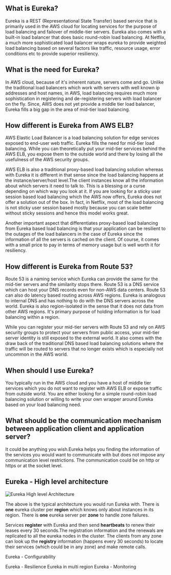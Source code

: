 ## What is Eureka?

Eureka is a REST (Representational State Transfer) based service that is primarily used in the AWS cloud for locating services for the purpose of load balancing and failover of middle-tier servers. Eureka also comes with a built-in load balancer that does basic round-robin load balancing. At Netflix, a much more sophisticated load balancer wraps eureka to provide weighted load balancing based on several factors like traffic, resource usage, error conditions etc to provide superior resiliency.

## What is the need for Eureka?

In AWS cloud, because of it's inherent nature, servers come and go. Unlike the traditional load balancers which work with servers with well known ip addresses and host names, in AWS, load balancing requires much more sophistication in registering and de-registering servers with load balancer on the fly. Since, AWS does not yet provide a middle tier load balancer, Eureka fills a big gap in the area of mid-tier load balancing.

## How different is Eureka from AWS ELB?

AWS Elastic Load Balancer is a load balancing solution for edge services exposed to end-user web traffic. Eureka fills the need for mid-tier load balancing. While you can theoretically put your mid-tier services behind the AWS ELB, you expose them to the outside world and there by losing all the usefulness of the AWS security groups.

AWS ELB is also a traditional proxy-based load balancing solution whereas with Eureka it is different in that sense since the load balancing happens at the instance/server/host level.The client instances know all the information about which servers it need to talk to. This is a blessing or a curse depending on which way you look at it. If you are looking for a sticky user session based load balancing which the AWS now offers, Eureka does not offer a solution out of the box. In fact, in Netflix, most of the load balancing is not sticky user session based mostly because you can scale better without sticky sessions and hence this model works great.

Another important aspect that differentiates proxy-based load balancing from Eureka based load balancing is that your application can be resilient to the outages of the load balancers in the case of Eureka since the information of all the servers is cached on the client. Of course, it comes with a small price to pay in terms of memory usage but is well worth it for resiliency.

## How different is Eureka from Route 53?

Route 53 is a naming service which Eureka can provide the same for the mid-tier servers and the similarity stops there. Route 53 is a DNS service which can host your DNS records even for non-AWS data centers. Route 53 can also do latency based routing across AWS regions. Eureka is analogous to internal DNS and has nothing to do with the DNS servers across the world. Eureka is also region-isolated in the sense that it does not data from other AWS regions. It's primary purpose of holding information is for load balancing within a region.

While you can register your mid-tier servers with Route 53 and rely on AWS security groups to protect your servers from public access, your mid-tier server identity is still exposed to the external world. It also comes with the draw back of the traditional DNS based load balancing solutions where the traffic will be routed to servers that no longer exists which is especially not uncommon in the AWS world.

## When should I use Eureka?

You typically run in the AWS cloud and you have a host of middle tier services which you do not want to register with AWS ELB or expose traffic from outside world. You are either looking for a simple round-robin load balancing solution or willing to write your own wrapper around Eureka based on your load balancing need.

## What should be the communication mechanism between application client and application server? 

It could be anything you wish.Eureka helps you finding the information of the services you would want to communicate with but does not impose any communication level restrictions. The communication could be on http or https or at the socket level.


## Eureka - High level architecture
![Eureka High level Architecture](https://github.com/Netflix/eureka/raw/master/images/eureka_architecture.png)

The above is the typical architecture you would run Eureka with. There is **one** eureka cluster per **region** which knows only about instances in its region. There is **one** eureka server per **zone** to handle zone failures.

Services **register** with Eureka and then send **heartbeats** to renew their leases every 30 seconds.The registration information and the renewals are replicated to all the eureka nodes in the cluster. The clients from any zone can look up the **registry** information (happens every 30 seconds) to locate their services (which could be in any zone) and make remote calls.

Eureka - Configurability



Eureka - Resilience
Eureka in multi region
Eureka - Monitoring
